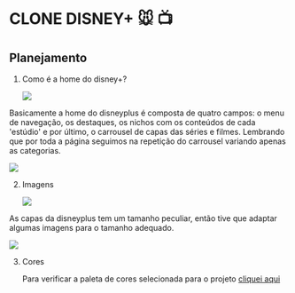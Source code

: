 # CLONE DISNEY+ :mouse: :tv:

## Planejamento

1. Como é a home do disney+?

   ![](https://www.vaipradisney.com/blog/wp-content/uploads/2019/11/disney-plus-11.png)

Basicamente a home do disneyplus é composta de quatro campos: o menu de navegação, os destaques, os nichos com os conteúdos de cada 'estúdio' e por último, o carrousel de capas das séries e filmes. Lembrando que por toda a página seguimos na repetição do carrousel variando apenas as categorias.

![](C:\workspace\clone-disneyplus\midia\projeto\projeto.png)

2. Imagens

   ![](C:\workspace\clone-disneyplus\midia\capas\capa1.jpg)

As capas da disneyplus tem um tamanho peculiar, então tive que adaptar algumas imagens para o tamanho adequado.

![](C:\workspace\clone-disneyplus\midia\projeto\tamanho-img.PNG)

3. Cores

   Para verificar a paleta de cores selecionada para o projeto [cliquei aqui](https://coolors.co/13151f-000102-f2f1ea-ffffff-050609)
